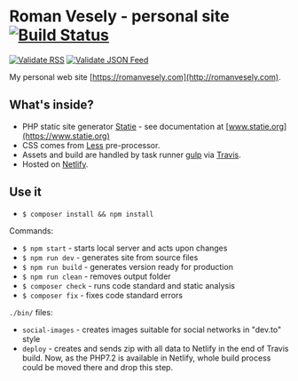 # Roman Vesely - personal site [![Build Status](https://img.shields.io/travis/crazko/romanvesely.com.svg)](https://travis-ci.org/crazko/romanvesely.com)

[![Validate RSS](https://img.shields.io/badge/validate-rss-orange.svg)](https://validator.w3.org/feed/check.cgi?url=http%3A//romanvesely.com/rss.xml)
[![Validate JSON Feed](https://img.shields.io/badge/validate-json_feed-green.svg)](http://validator.jsonfeed.org/?url=http%3A%2F%2Fromanvesely.com%2Ffeed.json)

My personal web site [https://romanvesely.com](http://romanvesely.com).

## What's inside?
- PHP static site generator [Statie](https://github.com/Symplify/Statie) - see documentation at [www.statie.org](https://www.statie.org)
- CSS comes from [Less](http://lesscss.org/) pre-processor.
- Assets and build are handled by task runner [gulp](http://gulpjs.com/) via [Travis](https://travis-ci.org).
- Hosted on [Netlify](https://www.netlify.com).

## Use it

- `$ composer install && npm install`

Commands:
- `$ npm start` - starts local server and acts upon changes
- `$ npm run dev` - generates site from source files
- `$ npm run build` - generates version ready for production
- `$ npm run clean` - removes output folder
- `$ composer check` - runs code standard and static analysis
- `$ composer fix` - fixes code standard errors

`./bin/` files:

- `social-images` - creates images suitable for social networks in "dev.to" style
- `deploy` - creates and sends zip with all data to Netlify in the end of Travis build. Now, as the PHP7.2 is available in Netlify, whole build process could be moved there and drop this step.
